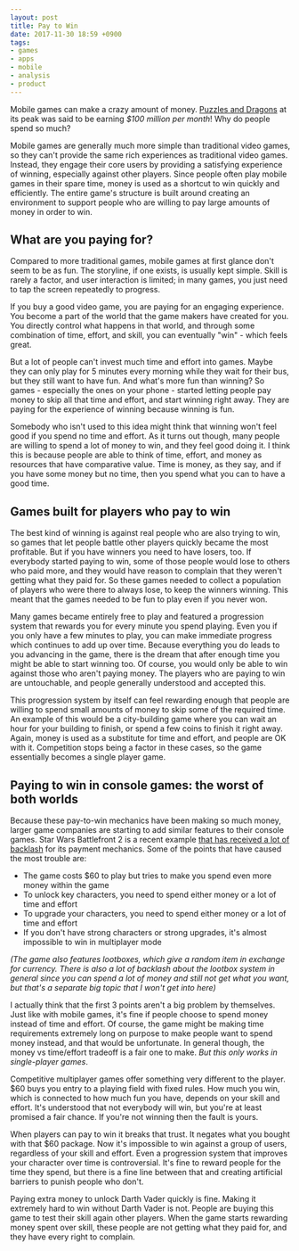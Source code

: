 ```yaml
---
layout: post
title: Pay to Win
date: 2017-11-30 18:59 +0900
tags: 
- games
- apps
- mobile
- analysis
- product
---
```


Mobile games can make a crazy amount of money. [Puzzles and Dragons](https://en.wikipedia.org/wiki/Puzzle_%26_Dragons) at its peak was said to be earning *$100 million per month*! Why do people spend so much?

Mobile games are generally much more simple than traditional video games, so they can't provide the same rich experiences as traditional video games. Instead, they engage their core users by providing a satisfying experience of winning, especially against other players. Since people often play mobile games in their spare time, money is used as a shortcut to win quickly and efficiently. The entire game's structure is built around creating an environment to support people who are willing to pay large amounts of money in order to win.

<!-- more -->

## What are you paying for?

Compared to more traditional games, mobile games at first glance don't seem to be as fun. The storyline, if one exists, is usually kept simple. Skill is rarely a factor, and user interaction is limited; in many games, you just need to tap the screen repeatedly to progress. 

If you buy a good video game, you are paying for an engaging experience. You become a part of the world that the game makers have created for you. You directly control what happens in that world, and through some combination of time, effort, and skill, you can eventually "win" - which feels great. 

But a lot of people can't invest much time and effort into games. Maybe they can only play for 5 minutes every morning while they wait for their bus, but they still want to have fun. And what's more fun than winning? So games - especially the ones on your phone - started letting people pay money to skip all that time and effort, and start winning right away. They are paying for the experience of winning because winning is fun. 

Somebody who isn't used to this idea might think that winning won't feel good if you spend no time and effort. As it turns out though, many people are willing to spend a lot of money to win, and they feel good doing it. I think this is because people are able to think of time, effort, and money as resources that have comparative value. Time is money, as they say, and if you have some money but no time, then you spend what you can to have a good time. 

## Games built for players who pay to win

The best kind of winning is against real people who are also trying to win, so games that let people battle other players quickly became the most profitable. But if you have winners you need to have losers, too. If everybody started paying to win, some of those people would lose to others who paid more, and they would have reason to complain that they weren't getting what they paid for. So these games needed to collect a population of players who were there to always lose, to keep the winners winning. This meant that the games needed to be fun to play even if you never won.

Many games became entirely free to play and featured a progression system that rewards you for every minute you spend playing. Even you if you only have a few minutes to play, you can make immediate progress which continues to add up over time. Because everything you do leads to you advancing in the game, there is the dream that after enough time you might be able to start winning too. Of course, you would only be able to win against those who aren't paying money. The players who are paying to win are untouchable, and people generally understood and accepted this. 

This progression system by itself can feel rewarding enough that people are willing to spend small amounts of money to skip some of the required time. An example of this would be a city-building game where you can wait an hour for your building to finish, or spend a few coins to finish it right away. Again, money is used as a substitute for time and effort, and people are OK with it. Competition stops being a factor in these cases, so the game essentially becomes a single player game.

## Paying to win in console games: the worst of both worlds

Because these pay-to-win mechanics have been making so much money, larger game companies are starting to add similar features to their console games. Star Wars Battlefront 2 is a recent example [that has received a lot of backlash](https://www.polygon.com/2017/11/13/16646692/star-wars-battlefront-2-loot-crate-controversy-ea) for its payment mechanics. Some of the points that have caused the most trouble are:

- The game costs $60 to play but tries to make you spend even more money within the game
- To unlock key characters, you need to spend either money or a lot of time and effort
- To upgrade your characters, you need to spend either money or a lot of time and effort
- If you don't have strong characters or strong upgrades, it's almost impossible to win in multiplayer mode

*(The game also features lootboxes, which give a random item in exchange for currency. There is also a lot of backlash about the lootbox system in general since you can spend a lot of money and still not get what you want, but that's a separate big topic that I won't get into here)*

I actually think that the first 3 points aren't a big problem by themselves. Just like with mobile games, it's fine if people choose to spend money instead of time and effort. Of course, the game might be making time requirements extremely long on purpose to make people want to spend money instead, and that would be unfortunate. In general though, the money vs time/effort tradeoff is a fair one to make. *But this only works in single-player games*.

Competitive multiplayer games offer something very different to the player. $60 buys you entry to a playing field with fixed rules. How much you win, which is connected to how much fun you have, depends on your skill and effort. It's understood that not everybody will win, but you're at least promised a fair chance. If you're not winning then the fault is yours. 

When players can pay to win it breaks that trust. It negates what you bought with that $60 package. Now it's impossible to win against a group of users, regardless of your skill and effort. Even a progression system that improves your character over time is controversial. It's fine to reward people for the time they spend, but there is a fine line between that and creating artificial barriers to punish people who don't.

Paying extra money to unlock Darth Vader quickly is fine. Making it extremely hard to win without Darth Vader is not. People are buying this game to test their skill again other players. When the game starts rewarding money spent over skill, these people are not getting what they paid for, and they have every right to complain.
